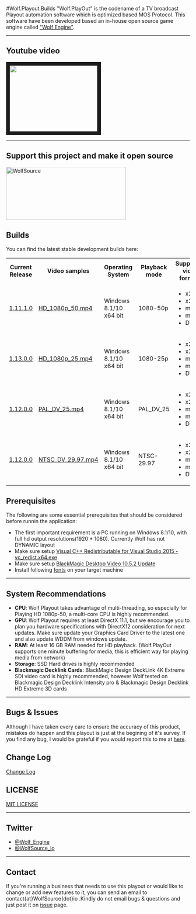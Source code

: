 #Wolf.Playout.Builds
"Wolf.PlayOut" is the codename of a TV broadcast Playout automation software which is optimized based MOS Protocol. This software have been developed based an in-house open source game engine called <a href="https://github.com/PooyaEimandar/Wolf.Engine">"Wolf Engine"</a>.
<hr>
<h2>Youtube video</h2>
<a href="https://www.youtube.com/watch?v=EZSdEjBvuGY" target="_blank"><img src="https://i.ytimg.com/vi/EZSdEjBvuGY/3.jpg?time=1450630345794" width="240" height="180" border="10" /></a>
<hr>
<h2>Support this project and make it open source</h2>
<a href="https://www.patreon.com/wolf_engine"><img src="https://raw.githubusercontent.com/WolfSource/Wolf.Engine/master/utilities/becomepatron.png" width="328" height="145" alt="WolfSource"/></a>
<h2>Builds</h2>
You can find the latest stable development builds here:
<table style="width:100%">
<tbody>
<tr>
	<th>Current Release</th>
	<th>Video samples</th>
	<th>Operating System</th>
	<th>Playback mode</th>
	<th>Supported video formats</th>
	<th>Supported extensions</th>
	<th>Video bitrate</th>
	<th>Video frame size</th>
	<th>Audio channel</th>
	<th>Audio depth</th>
	<th>Audio sample rate</th>
</tr>
<tr>
	<td>
	    <a href="https://github.com/WolfSource/Wolf.Playout.Builds/raw/master/Wolf.PlayOut.Builds/HD_1080p_50/Wolf.PlayOut.Win_1.11.1.0_HD_1080p_50.7z">1.11.1.0</a>
	</td>
	<td><a href="https://netorgft1046267-my.sharepoint.com/personal/contact_wolfsource_io/_layouts/15/guestaccess.aspx?guestaccesstoken=27Y19GfEMpEAiUYBav49u6mPqfsazVU8zf%2fgawPK8qI%3d&docid=15b997a25e85044bbb41da1cb5f6ec425">HD_1080p_50.mp4</a></td>
	<td>Windows 8.1/10 x64 bit</td>
	<td>1080-50p</td>	
	<td>
	    <ul>
	        <li>x265</li>
	        <li>x264</li>
	        <li>mpeg4</li>
	        <li>mpeg2</li>
	        <li>DV</li>
	    </ul>
	</td>
	<td>
	    <ul>
	        <li>avi</li>
	        <li>mp4</li>
	        <li>mpg</li>
	    </ul>
	</td>
	<td>
	    15-30 Mbps
	</td>
	<td>1920 * 1080</td>
	<td>2</td>
	<td>16</td>
	<td>192 khz</td>
</tr>
<tr>
	<td>
	    <a href="https://github.com/WolfSource/Wolf.Playout.Builds/releases/download/HD_1080_25p_v1.13.0.0/Wolf.PlayOut.Win_1.13.0.0_HD_1080p_25.7z">1.13.0.0</a>
	</td>
	<td><a href="https://netorgft1046267-my.sharepoint.com/personal/contact_wolfsource_io/_layouts/15/guestaccess.aspx?guestaccesstoken=27Y19GfEMpEAiUYBav49u6mPqfsazVU8zf%2fgawPK8qI%3d&docid=15b997a25e85044bbb41da1cb5f6ec425">HD_1080p_25.mp4</a></td>
	<td>Windows 8.1/10 x64 bit</td>
	<td>1080-25p</td>	
	<td>
	    <ul>
	        <li>x265</li>
	        <li>x264</li>
	        <li>mpeg4</li>
	        <li>mpeg2</li>
	        <li>DV</li>
	    </ul>
	</td>
	<td>
	    <ul>
	        <li>avi</li>
	        <li>mp4</li>
	        <li>mpg</li>
	    </ul>
	</td>
	<td>
	    15-30 Mbps
	</td>
	<td>1920 * 1080</td>
	<td>2</td>
	<td>16</td>
	<td>192 khz</td>
</tr>
<tr>
	<td>
	   <a href="https://github.com/WolfSource/Wolf.Playout.Builds/releases/tag/PAL_v1.12.0.0">1.12.0.0</a>
	</td>
	<td><a href="https://netorgft1046267-my.sharepoint.com/personal/contact_wolfsource_io/_layouts/15/guestaccess.aspx?guestaccesstoken=ytEvbMzDLZiHGQwzRr1t%2fWBQEqG4R2WMUm4dIDJp%2flI%3d&docid=1010d64fc284541e7bfa52eb193f4ebc2">PAL_DV_25.mp4</a></td>
	<td>Windows 8.1/10 x64 bit</td>
	<td>PAL_DV_25</td>	
	<td>
	    <ul>
	        <li>x265</li>
	        <li>x264</li>
	        <li>mpeg4</li>
	        <li>mpeg2</li>
	        <li>DV</li>
	    </ul>
	</td>
	<td>
	    <ul>
	        <li>avi</li>
	        <li>mp4</li>
	        <li>mpg</li>
	    </ul>
	</td>
	<td>
	    <ul>
	        4-12 Mbps
	    </ul>
	</td>
	<td>720 * 576</td>
	<td>2</td>
	<td>16</td>
	<td>192 khz</td>
</tr>
<tr>
	<td>
	   <a href="https://github.com/WolfSource/Wolf.Playout.Builds/releases/tag/NTSC_v1.12.0.0">1.12.0.0</a>
	</td>
	<td><a href="https://netorgft1046267-my.sharepoint.com/personal/contact_wolfsource_io/_layouts/15/guestaccess.aspx?guestaccesstoken=KIpHfU82eh1Os0DIvyzu9hLDC2b7iUpDYuqFq27b05E%3d&docid=10374c9132e244896a93469384da7951d">NTSC_DV_29.97.mp4</a></td>
	<td>Windows 8.1/10 x64 bit</td>
	<td>NTSC-29.97</td>	
	<td>
	    <ul>
	        <li>x265</li>
	        <li>x264</li>
	        <li>mpeg4</li>
	        <li>mpeg2</li>
	        <li>DV</li>
	    </ul>
	</td>
	<td>
	    <ul>
	        <li>avi</li>
	        <li>mp4</li>
	        <li>mpg</li>
	    </ul>
	</td>
	<td>
	    <ul>
	        3-10 Mbps
	    </ul>
	</td>
	<td>720 * 480</td>
	<td>2</td>
	<td>16</td>
	<td>192 khz</td>
</tr>
</tbody></table>
<h2>Prerequisites</h2>
The following are some essential prerequisites that should be considered before runnin the application:
<ul>
<li>The first important requirement is a PC running on Windows 8.1/10, with full hd output resolutions(1920 * 1080). Currently Wolf has not DYNAMIC layout</li>
<li>Make sure setup <a href="https://www.microsoft.com/en-us/download/details.aspx?id=48145">Visual C++ Redistributable for Visual Studio 2015 - 	
vc_redist.x64.exe</a></li>
<li>Make sure setup <a href="https://www.blackmagicdesign.com/support/download/e852cd3967694dd9810f57c16fa2c6a2/Windows">BlackMagic Desktop Video 10.5.2 Update</a></li>
<li>Install following <a href="https://github.com/WolfSource/Wolf.Playout.Builds/raw/master/Dependencies/Fonts.zip">fonts</a> on your target machine</li>
</ul>
<hr>
<h2>System Recommendations</h2>
<ul>
<li><strong>CPU</strong>: Wolf Playout takes advantage of multi-threading, so especially for Playing HD 1080p-50, a multi-core CPU is highly recommended.</li>
<li><strong>GPU</strong>: Wolf Playout requires at least DirectX 11.1, but we encourage you to plan you hardware specifications with DirectX12 consideration for next updates. Make sure update your Graphics Card Driver to the latest one and also update WDDM from windows update.</li>
<li><strong>RAM</strong>: At least 16 GB RAM needed for HD playback. (Wolf.PlayOut supports one minute buffering for media, this is efficient way for playing media from network)</li>
<li><strong>Storage</strong>: SSD Hard drives is highly recommended</li>
<li><strong>Blackmagic Decklink Cards</strong>: BlackMagic Design DeckLink 4K Extreme SDI video card is highly recommended, however Wolf tested on Blackmagic Design Decklink Intensity pro & Blackmagic Design Decklink HD Extreme 3D cards</li>
</ul>
<hr>
<h2>Bugs & Issues</h2>
Although I have taken every care to ensure the accuracy of this product, mistakes do happen and this playout is just at the begining of it's survey. If you find any bug, I would be grateful if you would report this to me at <a href="https://github.com/WolfSource/Wolf.Playout.Builds/issues">here</a>. 
<h2>Change Log</h2>
<a href="#">Change Log</a>
<h2>LICENSE</h2>
<a href="https://github.com/WolfSource/Wolf.Playout.Builds/blob/master/LICENSE">MIT LICENSE</a>
<hr>
<h2>Twitter</h2>
<ul>
<li><a href="https://twitter.com/wolf_engine">@Wolf_Engine</a></li>
<li><a href="https://twitter.com/WolfSource_io">@WolfSource_io</a></li>
</ul>
<hr>
<h2>Contact</h2>
If you're running a business that needs to use this playout or would like to change or add new features to it, you can send an email to contact{at}WolfSource{dot}io .Kindly do not email bugs & questions and just post it on <a href="https://github.com/WolfSource/Wolf.Playout.Builds/issues">issue</a> page.   
